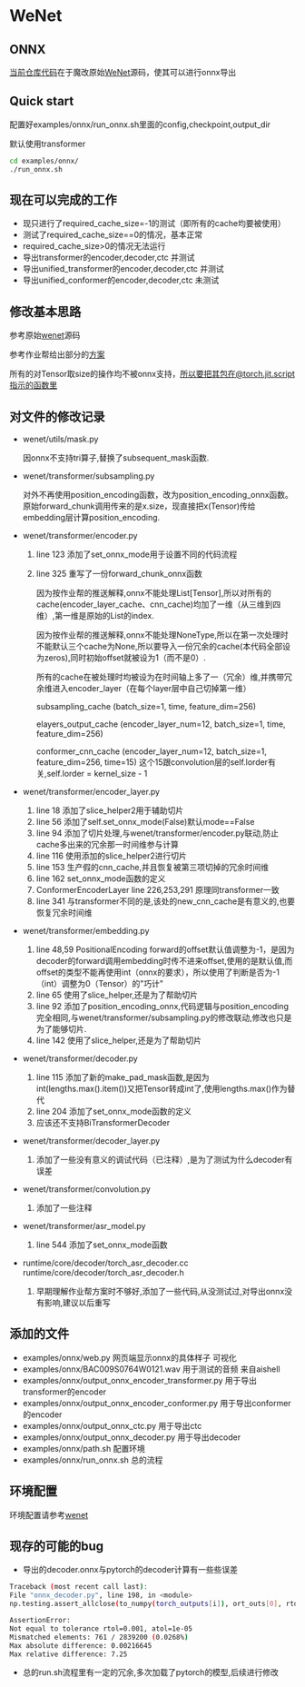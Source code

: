 # WeNet

## ONNX

[当前仓库代码](https://github.com/Mashiro009/wenet-onnx)在于魔改原始[WeNet](https://github.com/wenet-e2e/wenet)源码，使其可以进行onnx导出

## Quick start

配置好examples/onnx/run_onnx.sh里面的config,checkpoint,output_dir

默认使用transformer
``` sh
cd examples/onnx/
./run_onnx.sh
```


## 现在可以完成的工作

* 现只进行了required_cache_size=-1的测试（即所有的cache均要被使用）
* 测试了required_cache_size==0的情况，基本正常
* required_cache_size>0的情况无法运行
* 导出transformer的encoder,decoder,ctc 并测试
* 导出unified_transformer的encoder,decoder,ctc 并测试
* 导出unified_conformer的encoder,decoder,ctc 未测试

## 修改基本思路

参考原始[wenet](https://github.com/wenet-e2e/wenet)源码

参考作业帮给出部分的[方案](https://zhuanlan.zhihu.com/p/389441591)

所有的对Tensor取size的操作均不被onnx支持，所以要把其包在@torch.jit.script指示的函数里


## 对文件的修改记录

- wenet/utils/mask.py

  因onnx不支持tri算子,替换了subsequent_mask函数.

- wenet/transformer/subsampling.py
  
  对外不再使用position_encoding函数，改为position_encoding_onnx函数。原始forward_chunk调用传来的是x.size，现直接把x(Tensor)传给embedding层计算position_encoding.

- wenet/transformer/encoder.py
  1. line 123 添加了set_onnx_mode用于设置不同的代码流程
  2. line 325 重写了一份forward_chunk_onnx函数
    
     因为按作业帮的推送解释,onnx不能处理List[Tensor],所以对所有的cache(encoder_layer_cache、cnn_cache)均加了一维（从三维到四维）,第一维是原始的List的index.

     因为按作业帮的推送解释,onnx不能处理NoneType,所以在第一次处理时不能默认三个cache为None,所以要导入一份冗余的cache(本代码全部设为zeros),同时初始offset就被设为1（而不是0）.

     所有的cache在被处理时均被设为在时间轴上多了一（冗余）维,并携带冗余维进入encoder_layer（在每个layer层中自己切掉第一维）

     subsampling_cache (batch_size=1, time, feature_dim=256)

     elayers_output_cache (encoder_layer_num=12, batch_size=1, time, feature_dim=256)

     conformer_cnn_cache (encoder_layer_num=12, batch_size=1, feature_dim=256, time=15) 这个15跟convolution层的self.lorder有关,self.lorder = kernel_size - 1
  
- wenet/transformer/encoder_layer.py
  1. line 18 添加了slice_helper2用于辅助切片
  2. line 56 添加了self.set_onnx_mode(False)默认mode==False
  3. line 94 添加了切片处理,与wenet/transformer/encoder.py联动,防止cache多出来的冗余那一时间维参与计算
  4. line 116 使用添加的slice_helper2进行切片
  5. line 153 生产假的cnn_cache,并且恢复被第三项切掉的冗余时间维
  6. line 162 set_onnx_mode函数的定义
  7. ConformerEncoderLayer line 226,253,291 原理同transformer一致
  8. line 341 与transformer不同的是,该处的new_cnn_cache是有意义的,也要恢复冗余时间维

- wenet/transformer/embedding.py
  1. line 48,59 PositionalEncoding forward的offset默认值调整为-1，是因为decoder的forward调用embedding时传不进来offset,使用的是默认值,而offset的类型不能再使用int（onnx的要求），所以使用了判断是否为-1（int）调整为0（Tensor）的"巧计"
  2. line 65 使用了slice_helper,还是为了帮助切片
  3. line 92 添加了position_encoding_onnx,代码逻辑与position_encoding完全相同,与wenet/transformer/subsampling.py的修改联动,修改也只是为了能够切片.
  4. line 142 使用了slice_helper,还是为了帮助切片

- wenet/transformer/decoder.py
  1. line 115 添加了新的make_pad_mask函数,是因为int(lengths.max().item())又把Tensor转成int了,使用lengths.max()作为替代
  2. line 204 添加了set_onnx_mode函数的定义
  3. 应该还不支持BiTransformerDecoder

- wenet/transformer/decoder_layer.py
  1. 添加了一些没有意义的调试代码（已注释）,是为了测试为什么decoder有误差
  
- wenet/transformer/convolution.py
  1. 添加了一些注释

- wenet/transformer/asr_model.py
  1. line 544 添加了set_onnx_mode函数

- runtime/core/decoder/torch_asr_decoder.cc runtime/core/decoder/torch_asr_decoder.h
  1. 早期理解作业帮方案时不够好,添加了一些代码,从没测试过,对导出onnx没有影响,建议以后重写


## 添加的文件

- examples/onnx/web.py 网页端显示onnx的具体样子 可视化
- examples/onnx/BAC009S0764W0121.wav 用于测试的音频 来自aishell
- examples/onnx/output_onnx_encoder_transformer.py 用于导出transformer的encoder
- examples/onnx/output_onnx_encoder_conformer.py 用于导出conformer的encoder
- examples/onnx/output_onnx_ctc.py 用于导出ctc
- examples/onnx/output_onnx_decoder.py 用于导出decoder
- examples/onnx/path.sh 配置环境
- examples/onnx/run_onnx.sh 总的流程

## 环境配置

环境配置请参考[wenet](https://github.com/wenet-e2e/wenet)

## 现存的可能的bug

* 导出的decoder.onnx与pytorch的decoder计算有一些些误差

``` sh
Traceback (most recent call last):
File "onnx_decoder.py", line 198, in <module>
np.testing.assert_allclose(to_numpy(torch_outputs[i]), ort_outs[0], rtol=1e-03, atol=1e-05,err_msg='{0}'.format(i))

AssertionError:
Not equal to tolerance rtol=0.001, atol=1e-05
Mismatched elements: 761 / 2839200 (0.0268%)
Max absolute difference: 0.00216645
Max relative difference: 7.25
```

* 总的run.sh流程里有一定的冗余,多次加载了pytorch的模型,后续进行修改